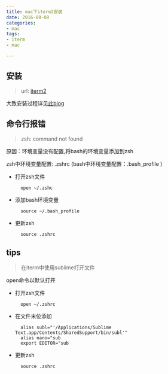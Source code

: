 ```yaml
---
title: mac下iterm2安装
date: 2016-08-08
categories:
- mac
tags:
- iterm
- mac

---
```


## 安装

> url: [iterm2](http://iterm2.com)

大致安装过程详见[此blog](https://laoshuterry.gitbooks.io/mac_os_setup_guide/content/4_ZshConfig.html)  

<!-- more -->

## 命令行报错
> zsh: command not found

原因：环境变量没有配置,将bash的环境变量添加到zsh  
 
zsh中环境变量配置: .zshrc  (bash中环境变量配置：.bash_profile )

* 打开zsh文件 

		open ~/.zshc
* 添加bash环境变量

		source ~/.bash_profile
* 更新zsh

		source .zshrc
		
## tips
> 在iterm中使用sublime打开文件

open命令以默认打开

* 打开zsh文件 

		open ~/.zshrc  
* 在文件末位添加

		alias subl="'/Applications/Sublime Text.app/Contents/SharedSupport/bin/subl'"	 
		alias nano="sub  
		export EDITOR="sub				
* 更新zsh

		source .zshrc




